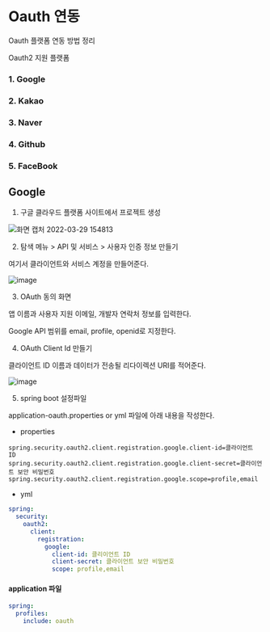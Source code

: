 # Oauth 연동

Oauth 플랫폼 연동 방법 정리

Oauth2 지원 플랫폼

### 1. Google
### 2. Kakao
### 3. Naver
### 4. Github
### 5. FaceBook

## Google

1. 구글 클라우드 플랫폼 사이트에서 프로젝트 생성

![화면 캡처 2022-03-29 154813](https://user-images.githubusercontent.com/82090641/160550570-2a5ce733-76fb-43f4-b9b5-a3bace0ac2a4.png)

2. 탐색 메뉴 > API 및 서비스 > 사용자 인증 정보 만들기

여기서 클라이언트와 서비스 계정을 만들어준다.

![image](https://user-images.githubusercontent.com/82090641/160550945-c06cf7df-82fa-409a-afe2-d1a16e63b45f.png)

3. OAuth 동의 화면

앱 이름과 사용자 지원 이메일, 개발자 연락처 정보를 입력한다.

Google API 범위를 email, profile, openid로 지정한다.

4. OAuth Client Id 만들기

클라이언트 ID 이름과 데이터가 전송될 리다이렉션 URI를 적어준다.

![image](https://user-images.githubusercontent.com/82090641/160552202-9296408e-ed52-45ca-a852-e0e52401636e.png)

5. spring boot 설정파일

application-oauth.properties or yml 파일에 아래 내용을 작성한다.

* properties
```properties
spring.security.oauth2.client.registration.google.client-id=클라이언트 ID
spring.security.oauth2.client.registration.google.client-secret=클라이언트 보안 비밀번호
spring.security.oauth2.client.registration.google.scope=profile,email
```

* yml
```yml
spring:
  security:
    oauth2:
      client:
        registration:
          google:
            client-id: 클리이언트 ID
            client-secret: 클라이언트 보안 비밀번호
            scope: profile,email
```

#### application 파일

```yml
spring:
  profiles:
    include: oauth
```
